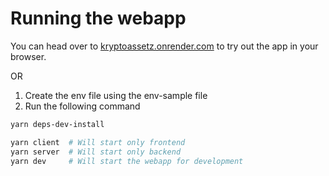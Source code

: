 # Running the webapp

You can head over to [kryptoassetz.onrender.com](https://kryptoassetz.onrender.com) to try out the app in your browser.  

OR  

1. Create the env file using the env-sample file
2. Run the following command

```bash
yarn deps-dev-install
```

```bash
yarn client  # Will start only frontend
yarn server  # Will start only backend
yarn dev     # Will start the webapp for development
```
